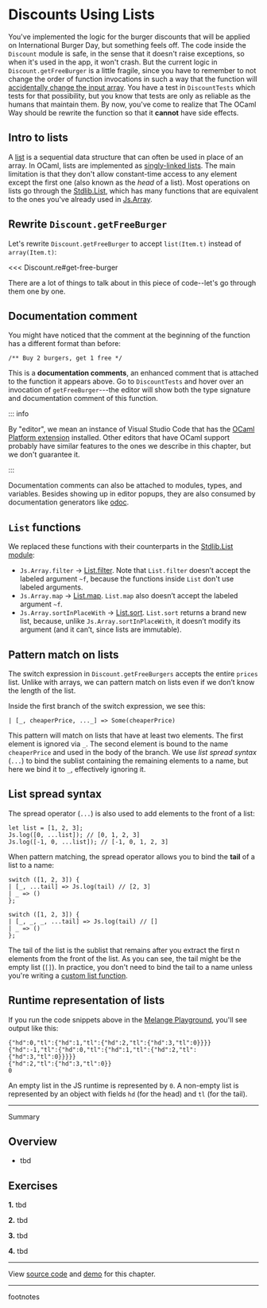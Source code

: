 # Discounts Using Lists

You've implemented the logic for the burger discounts that will be applied on
International Burger Day, but something feels off. The code inside the
`Discount` module is safe, in the sense that it doesn't raise exceptions, so
when it's used in the app, it won't crash. But the current logic in
`Discount.getFreeBurger` is a little fragile, since you have to remember to not
change the order of function invocations in such a way that the function will
[accidentally change the input array](/burger-discounts/#arrays-are-mutable).
You have a test in `DiscountTests` which tests for that possibility, but you
know that tests are only as reliable as the humans that maintain them. By now,
you've come to realize that The OCaml Way should be rewrite the function so that
it **cannot** have side effects.

## Intro to lists

A [list](https://reasonml.github.io/docs/en/basic-structures#list) is a
sequential data structure that can often be used in place of an array. In OCaml,
lists are implemented as [singly-linked
lists](https://en.wikipedia.org/wiki/Linked_list#Singly_linked_list). The main
limitation is that they don't allow constant-time access to any element except
the first one (also known as the *head* of a list). Most operations on lists go
through the
[Stdlib.List](https://melange.re/v3.0.0/api/re/melange/Stdlib/List/), which has
many functions that are equivalent to the ones you've already used in
[Js.Array](https://melange.re/v3.0.0/api/re/melange/Js/Array/).

## Rewrite `Discount.getFreeBurger`

Let's rewrite `Discount.getFreeBurger` to accept `list(Item.t)` instead of
`array(Item.t)`:

<<< Discount.re#get-free-burger

There are a lot of things to talk about in this piece of code--let's go through
them one by one.

## Documentation comment

You might have noticed that the comment at the beginning of the function has a
different format than before:

```reason
/** Buy 2 burgers, get 1 free */
```

This is a **documentation comments**, an enhanced comment that is attached to
the function it appears above. Go to `DiscountTests` and hover over an
invocation of `getFreeBurger`---the editor will show both the type signature and
documentation comment of this function.

::: info

By "editor", we mean an instance of Visual Studio Code that has the [OCaml
Platform
extension](https://marketplace.visualstudio.com/items?itemName=ocamllabs.ocaml-platform)
installed. Other editors that have OCaml support probably have similar features
to the ones we describe in this chapter, but we don't guarantee it.

:::

Documentation comments can also be attached to modules, types, and variables.
Besides showing up in editor popups, they are also consumed by documentation
generators like [odoc](https://ocaml.github.io/odoc/).

## `List` functions

We replaced these functions with their counterparts in the [Stdlib.List
module](https://melange.re/v3.0.0/api/re/melange/Stdlib/List/):

- `Js.Array.filter` →
  [List.filter](https://melange.re/v3.0.0/api/re/melange/Stdlib/List/#val-filter).
  Note that `List.filter` doesn’t accept the labeled argument `~f`, because the
  functions inside `List` don't use labeled arguments.
- `Js.Array.map` →
  [List.map](https://melange.re/v3.0.0/api/re/melange/Stdlib/List/#val-map).
  `List.map` also doesn’t accept the labeled argument `~f`.
- `Js.Array.sortInPlaceWith` →
  [List.sort](https://melange.re/v3.0.0/api/re/melange/Stdlib/List/#val-sort).
  `List.sort` returns a brand new list, because, unlike
`Js.Array.sortInPlaceWith`, it doesn’t modify its argument (and it can’t, since
  lists are immutable).

## Pattern match on lists

The switch expression in `Discount.getFreeBurgers` accepts the entire `prices`
list. Unlike with arrays, we can pattern match on lists even if we don’t know
the length of the list.

Inside the first branch of the switch expression, we see this:

```reason
| [_, cheaperPrice, ..._] => Some(cheaperPrice)
```

This pattern will match on lists that have at least two elements. The first
element is ignored via `_`. The second element is bound to the name
`cheaperPrice` and used in the body of the branch. We use *list spread syntax*
(`...`) to bind the sublist containing the remaining elements to a name, but
here we bind it to `_`, effectively ignoring it.

## List spread syntax

The spread operator (`...`) is also used to add elements to the front of a list:

```reason
let list = [1, 2, 3];
Js.log([0, ...list]); // [0, 1, 2, 3]
Js.log([-1, 0, ...list]); // [-1, 0, 1, 2, 3]
```

When pattern matching, the spread operator allows you to bind the **tail** of
a list to a name:

```reason
switch ([1, 2, 3]) {
| [_, ...tail] => Js.log(tail) // [2, 3]
| _ => ()
};

switch ([1, 2, 3]) {
| [_, _, _, ...tail] => Js.log(tail) // []
| _ => ()
};
```

The tail of the list is the sublist that remains after you extract the first n
elements from the front of the list. As you can see, the tail might be the empty
list (`[]`). In practice, you don't need to bind the tail to a name unless
you're writing a [custom list function](/todo).

## Runtime representation of lists

If you run the code snippets above in the [Melange
Playground](https://melange.re/v3.0.0/playground/?language=Reason&code=bGV0IGxpc3QgPSBbMSwgMiwgM107CkpzLmxvZyhbMCwgLi4ubGlzdF0pOyAvLyBbMCwgMSwgMiwgM10KSnMubG9nKFstMSwgMCwgLi4ubGlzdF0pOyAvLyBbLTEsIDAsIDEsIDIsIDNdCgpzd2l0Y2ggKFsxLCAyLCAzXSkgewp8IFsxLCAuLi50YWlsXSA9PiBKcy5sb2codGFpbCkgLy8gWzIsIDNdCnwgXyA9PiAoKQp9OwoKc3dpdGNoIChbMSwgMiwgM10pIHsKfCBbMSwgMiwgMywgLi4udGFpbF0gPT4gSnMubG9nKHRhaWwpIC8vIFtdCnwgXyA9PiAoKQp9Owo%3D&live=off),
you'll see output like this:

```text
{"hd":0,"tl":{"hd":1,"tl":{"hd":2,"tl":{"hd":3,"tl":0}}}}
{"hd":-1,"tl":{"hd":0,"tl":{"hd":1,"tl":{"hd":2,"tl":{"hd":3,"tl":0}}}}}
{"hd":2,"tl":{"hd":3,"tl":0}}
0
```

An empty list in the JS runtime is represented by `0`. A non-empty list is
represented by an object with fields `hd` (for the head) and `tl` (for the
tail).

---

Summary

## Overview

- tbd

## Exercises

<b>1.</b> tbd

<b>2.</b> tbd

<b>3.</b> tbd

<b>4.</b> tbd

-----

View [source
code](https://github.com/melange-re/melange-for-react-devs/blob/main/src/discounts-lists/)
and [demo](https://react-book.melange.re/demo/src/discounts-lists/) for this chapter.

-----

footnotes
